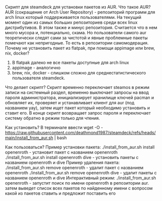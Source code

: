 Скрипт для steamdeck для установки пакетов из AUR.
Что такое AUR?
AUR (сокращение от Arch User Repository) - репозиторий программ для arch linux который поддерживается пользователями.
На текущий момент один из самых больших репозиториев среди всех linux дистрибутивов.
В этом также и минус репозитория. Считается что в нем много мусора и, потенциально, скама.
Но пользователи самого aur теоретически следят сами за чистотой и явные проблемные пакеты помечают как непригодные. 
То есть в репозитории самомодерация.
Почему не установить пакет из flatpak, при помощи appimage или brew, nix, docker?
1. В flatpak далеко не все пакеты доступные для arch linux
2. appimage - аналогично
3. brew, nix, docker - слишком сложно для среднестатистического пользователя steamdeck.

Что делает скрипт?
Скрипт временно переключает steamos в режим записи на системный раздел,
временно выключает запросы на ввод пароля администратора,
инициализирует хранилище ключей pacman и обновляет их,
проверяет и устанавливает клиент для aur (под названием yay),
затем ищет пакет который необходимо установить и ставит его.
В конце скрипт возвращает запрос пароля и переключает систему обратно в режим только для чтения.

Как установить?
В терминале ввести wget -O - https://raw.githubusercontent.com/deathmond1987/steamdeck/refs/heads/main/install_from_aur.sh | bash

Как пользоваться?
Пример установки пакета:
./install_from_aur.sh install openenroth - установит пакет с названием openenroth
./install_from_aur.sh install openenroth dive - установить пакеты с названием openenroth и dive
Пример удаления пакета:
./install_from_aur.sh remove openenroth - удалит пакет с названием openenroth
./install_from_aur.sh remove openenroth dive - удалит пакеты с названием openenroth и dive
Интерактивный режим:
./install_from_aur.sh openenroth - запустит поиск по имени openenroth в репозитории aur.
затем выведет список всех пакетов по найденному имени с вопросом какой из пакетов ставить и предложит поставить его
